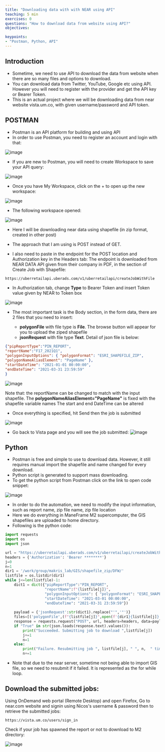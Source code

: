 ```yaml
---
title: "Downloading data with with NEAR using API"
teaching: 5 min
exercises: 0
questions: "How to download data from website using API?"
objectives:

keypoints:
- "Postman, Python, API"
---
```





## Introduction
- Sometime, we need to use API to download the data from website when there are so many files and options to download.
- You can download data from Twitter, YouTube, Google etc using API. However you will need to register with the provider and get the API key or Bearer Token.
- This is an actual project where we will be downloading data from near website vista.um.co, with given username/password and API token.

## POSTMAN

- Postman is an API platform for building and using API
- In order to use Postman, you need to register an account and login with that:

![image](https://user-images.githubusercontent.com/43855029/168138485-100c60bb-ffe6-4270-91e0-88bcf5c6130d.png)

- If you are new to Postman, you will need to create Workspace to save your API query:

![image](https://user-images.githubusercontent.com/43855029/168138620-ea97ac73-a6ee-4130-81e0-bd6cd50b84c9.png)

- Once you have My Workspace, click on the + to open up the new workspace:

![image](https://user-images.githubusercontent.com/43855029/168138778-adf0a92d-e308-46a8-bd89-1f18780099f7.png)

- The following workspace opened:

![image](https://user-images.githubusercontent.com/43855029/168138850-0c2e8a6e-e50e-4fe6-b6fa-15326784cc6c.png)

- Here I will be downloading near data using shapefile (in zip format, created in other post)

- The approach that I am using is POST instead of GET.
- I also need to paste in the endpoint for the POST location and Authorization key in the Headers tab:
The endpoint is downloaded from NEAR DATA API given from their company in PDF, in the section of Create Job with Shapefile:

```bash
https://uberretailapi.uberads.com/v1/uberretailapi/createJobWithFile
```

- In Authorization tab, change **Type** to Bearer Token and insert Token value given by NEAR to Token box


![image](https://user-images.githubusercontent.com/43855029/168139485-2c7984e4-5099-4086-aee1-1ed12a970c63.png)

- The most important task is the Body section, in the form data, there are 2 files that you need to insert:

    + **polygonFile** with file type is **File**. The browse button will appear for you to upload the ziped shapefile
    + **jsonRequest** with file type **Text**. Detail of json file is below:

```json
{"pipReportType":"PIN_REPORT",
"reportName":"F17_2021Q1",
"polygonInputOptions": { "polygonFormat": "ESRI_SHAPEFILE_ZIP",
"polygonNameAliasElement": "PageName" },
"startDateTime": "2021-01-01 00:00:00",
"endDateTime": "2021-03-31 23:59:59"
}
```

![image](https://user-images.githubusercontent.com/43855029/168343025-30961336-e99a-4d72-94d0-3e5ee1c69319.png)


Note that: the reportName can be changed to match with the input shapefile.
The **polygonNameAliasElement="PageName"** is fixed with the shapefile variable names
The start and end DateTime can be altered

- Once everything is specified, hit Send then the job is submitted

![image](https://user-images.githubusercontent.com/43855029/168140571-8eb5be8a-88fb-43d1-ae92-ef80d0151186.png)

- Go back to Vista page and you will see the job submitted:
![image](https://user-images.githubusercontent.com/43855029/168140674-733120ad-5299-42d0-9558-6b7bef2cd2d5.png)


## Python
- Postman is free and simple to use to download data. However, it still requires manual import the shapefile and name changed for every download.
- Python script is generated to support mass downloading.
- To get the python script from Postman click on the link to open code snippet:

![image](https://user-images.githubusercontent.com/43855029/168147268-ab5b3f1b-496b-4e7a-9dcd-30ee77a3945e.png)

- In order to do the automation, we need to modify the input information, such as report name, zip file name, zip file location 
- Here we do everything in ManeFrame M2 supercomputer, the GIS shapefiles are uploaded to home directory.
- Following is the python code:

```python
import requests
import os
import json

url = "https://uberretailapi.uberads.com/v1/uberretailapi/createJobWithFile"
headers = {'Authorization': 'Bearer ********'}    
j=0
n=1
dir1 = '/work/group/makris_lab/GIS/shapefile_zip/DFW/'
listfile = os.listdir(dir1)
while j<=len(listfile)-1:    
    dict1 = dict({"pipReportType":"PIN_REPORT",
                  "reportName":f"{listfile[j]}",
                  "polygonInputOptions": { "polygonFormat": "ESRI_SHAPEFILE_ZIP","polygonNameAliasElement": "PageName" },
                  "startDateTime": "2021-03-01 00:00:00",
                  "endDateTime": "2021-03-31 23:59:59"})
    
    payload = {'jsonRequest':str(dict1).replace("'",'"')}
    files=[('polygonFile',(f"{listfile[j]}",open(f'{dir1}{listfile[j]}','rb'),'application/zip'))]    
    response = requests.request("POST", url, headers=headers, data=payload, files=files)            
    if "True" in str(json.loads(response.text).values()):
        print("Succeeded. Submitting job to download ",listfile[j])
        j+=1
        n=1
    else:
        print("Failure. Resubmitting job ", listfile[j], " ", n,  " times")
        n+=1
```

- Note that due to the near server, sometime not being able to import GIS file, so we need to resubmit if it failed. It is represented as the for while loop.

## Download the submitted jobs:

Using OnDemand web portal (Remote Desktop) and open Firefox, 
Go to near.com website and signin using Nicos's username & password then to retrieve the submitted jobs:

```
https://vista.um.co/users/sign_in
```

Check if your job has spawned the report or not to download to M2 directory:

![image](https://user-images.githubusercontent.com/43855029/196506189-515b42bd-127d-4f0a-a0d3-c32b886cd66d.png)
